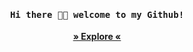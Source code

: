 <h4 align="center"><samp> Hi there 👋🏻 welcome to my Github! </samp></h4>
<p align="center">
  <a href="https://github.com/Sloscow?tab=repositories"><strong> » Explore «</strong></a>
</p>
